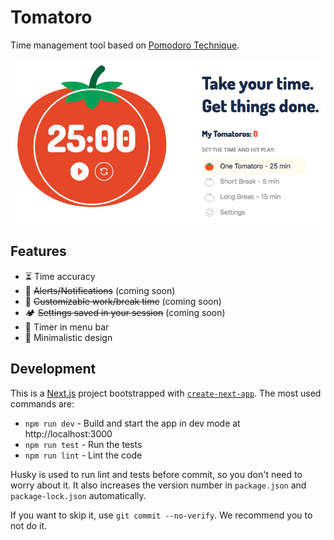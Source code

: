# Tomatoro

Time management tool based on [Pomodoro Technique](https://en.wikipedia.org/wiki/Pomodoro_Technique).

![tomatoro app screenshot](public/screenshot.png)

## Features

- ⏳ Time accuracy
- 🔔 ~~Alerts/Notifications~~ (coming soon)
- 🎨 ~~Customizable work/break time~~ (coming soon)
- 🏕️ ~~Settings saved in your session~~ (coming soon)
- 👀 Timer in menu bar
- 🍅 Minimalistic design

## Development

This is a [Next.js](https://nextjs.org/) project bootstrapped with [`create-next-app`](https://github.com/vercel/next.js/tree/canary/packages/create-next-app).
The most used commands are:

* `npm run dev` - Build and start the app in dev mode at http://localhost:3000
* `npm run test` - Run the tests
* `npm run lint` - Lint the code

Husky is used to run lint and tests before commit, so you don't need to worry about it. It also increases the version number in `package.json` and `package-lock.json` automatically.

If you want to skip it, use `git commit --no-verify`. We recommend you to not do it.
